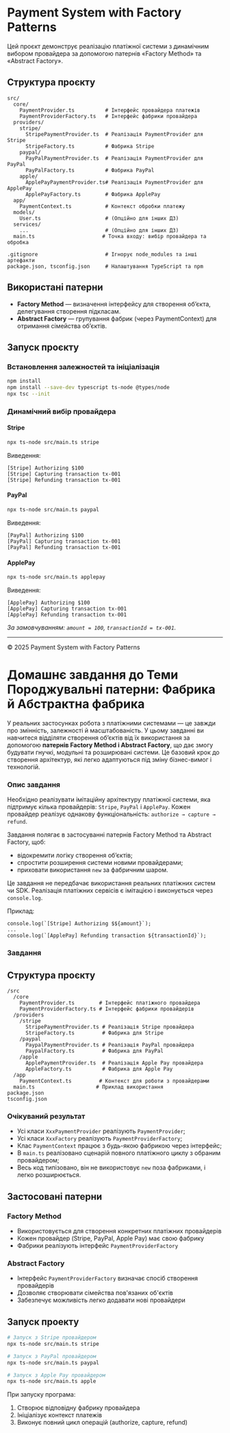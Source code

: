 # Payment System with Factory Patterns

Цей проєкт демонструє реалізацію платіжної системи з динамічним вибором провайдера за допомогою патернів «Factory Method» та «Abstract Factory».

## Структура проєкту

```
src/
  core/
    PaymentProvider.ts          # Інтерфейс провайдера платежів
    PaymentProviderFactory.ts   # Інтерфейс фабрики провайдера
  providers/
    stripe/
      StripePaymentProvider.ts  # Реалізація PaymentProvider для Stripe
      StripeFactory.ts          # Фабрика Stripe
    paypal/
      PayPalPaymentProvider.ts  # Реалізація PaymentProvider для PayPal
      PayPalFactory.ts          # Фабрика PayPal
    apple/
      ApplePayPaymentProvider.ts# Реалізація PaymentProvider для ApplePay
      ApplePayFactory.ts        # Фабрика ApplePay
  app/
    PaymentContext.ts           # Контекст обробки платежу
  models/
    User.ts                     # (Опційно для інших ДЗ)
  services/
    ...                         # (Опційно для інших ДЗ)
  main.ts                      # Точка входу: вибір провайдера та обробка

.gitignore                      # Ігнорує node_modules та інші артефакти
package.json, tsconfig.json     # Налаштування TypeScript та npm
```

## Використані патерни

- **Factory Method** — визначення інтерфейсу для створення об’єкта, делегування створення підкласам.
- **Abstract Factory** — групування фабрик (через PaymentContext) для отримання сімейства об’єктів.

## Запуск проєкту

### Встановлення залежностей та ініціалізація

```bash
npm install
npm install --save-dev typescript ts-node @types/node
npx tsc --init
``` 

### Динамічний вибір провайдера

#### Stripe
```bash
npx ts-node src/main.ts stripe
```
Виведення:
```
[Stripe] Authorizing $100
[Stripe] Capturing transaction tx-001
[Stripe] Refunding transaction tx-001
```

#### PayPal
```bash
npx ts-node src/main.ts paypal
```
Виведення:
```
[PayPal] Authorizing $100
[PayPal] Capturing transaction tx-001
[PayPal] Refunding transaction tx-001
```

#### ApplePay
```bash
npx ts-node src/main.ts applepay
```
Виведення:
```
[ApplePay] Authorizing $100
[ApplePay] Capturing transaction tx-001
[ApplePay] Refunding transaction tx-001
```

*За замовчуванням: `amount = 100`, `transactionId = tx-001`.*

---

© 2025 Payment System with Factory Patterns




# Домашнє завдання до Теми Породжувальні патерни: Фабрика й Абстрактна фабрика

У реальних застосунках робота з платіжними системами — це завжди про змінність, залежності й масштабованість. У цьому завданні ви навчитеся відділяти створення об’єктів від їх використання за допомогою **патернів Factory Method і Abstract Factory**, що дає змогу будувати гнучкі, модульні та розширювані системи. Це базовий крок до створення архітектур, які легко адаптуються під зміну бізнес-вимог і технологій.

### Опис завдання

Необхідно реалізувати імітаційну архітектуру платіжної системи, яка підтримує кілька провайдерів: `Stripe`, `PayPal` і `ApplePay`. Кожен провайдер реалізує однакову функціональність: `authorize → capture → refund`.

Завдання полягає в застосуванні патернів Factory Method та Abstract Factory, щоб:

- відокремити логіку створення об’єктів;
- спростити розширення системи новими провайдерами;
- приховати використання `new` за фабричним шаром.

Це завдання не передбачає використання реальних платіжних систем чи SDK. Реалізація платіжних сервісів є імітацією і виконується через `console.log`.

Приклад:

```tsx
console.log(`[Stripe] Authorizing $${amount}`);
...
console.log(`[ApplePay] Refunding transaction ${transactionId}`);
```

### Завдання

## Структура проєкту

```
/src
  /core
    PaymentProvider.ts        # Інтерфейс платіжного провайдера
    PaymentProviderFactory.ts # Інтерфейс фабрики провайдерів
  /providers
    /stripe
      StripePaymentProvider.ts # Реалізація Stripe провайдера
      StripeFactory.ts         # Фабрика для Stripe
    /paypal
      PaypalPaymentProvider.ts # Реалізація PayPal провайдера
      PaypalFactory.ts         # Фабрика для PayPal
    /apple
      ApplePaymentProvider.ts  # Реалізація Apple Pay провайдера
      AppleFactory.ts          # Фабрика для Apple Pay
  /app
    PaymentContext.ts         # Контекст для роботи з провайдерами
  main.ts                    # Приклад використання
package.json
tsconfig.json
```

### Очікуваний результат

- Усі класи `XxxPaymentProvider` реалізують `PaymentProvider`;
- Усі класи `XxxFactory` реалізують `PaymentProviderFactory`;
- Клас `PaymentContext` працює з будь-якою фабрикою через інтерфейс;
- В `main.ts` реалізовано сценарій повного платіжного циклу з обраним провайдером;
- Весь код типізовано, він не використовує `new` поза фабриками, і легко розширюється.

## Застосовані патерни

### Factory Method

- Використовується для створення конкретних платіжних провайдерів
- Кожен провайдер (Stripe, PayPal, Apple Pay) має свою фабрику
- Фабрики реалізують інтерфейс `PaymentProviderFactory`

### Abstract Factory

- Інтерфейс `PaymentProviderFactory` визначає спосіб створення провайдерів
- Дозволяє створювати сімейства пов'язаних об'єктів
- Забезпечує можливість легко додавати нові провайдери

## Запуск проекту

```bash
# Запуск з Stripe провайдером
npx ts-node src/main.ts stripe

# Запуск з PayPal провайдером
npx ts-node src/main.ts paypal

# Запуск з Apple Pay провайдером
npx ts-node src/main.ts apple
```

При запуску програма:

1. Створює відповідну фабрику провайдера
2. Ініціалізує контекст платежів
3. Виконує повний цикл операцій (authorize, capture, refund)

